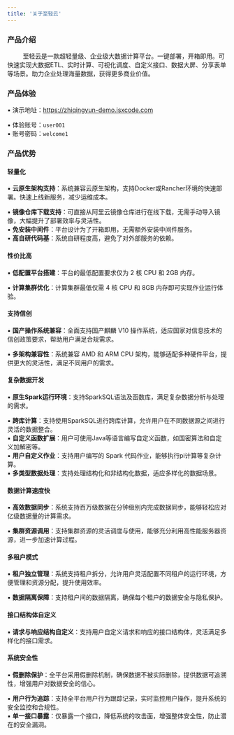 ```yaml
---
title: '关于至轻云'
---
```


### 产品介绍

&nbsp;&nbsp;&nbsp;&nbsp;&nbsp;&nbsp;&nbsp;&nbsp; 至轻云是一款超轻量级、企业级大数据计算平台。一键部署，开箱即用。可快速实现大数据ETL、实时计算、可视化调度、自定义接口、数据大屏、分享表单等场景。助力企业处理海量数据，获得更多商业价值。

### 产品体验

▪ 演示地址：https://zhiqingyun-demo.isxcode.com <div></div>
▪ 体验账号：`user001` <div></div>
▪ 账号密码：`welcome1`

### 产品优势

#### 轻量化

▪ **云原生架构支持**：系统兼容云原生架构，支持Docker或Rancher环境的快速部署。快速上线新服务，减少运维成本。<div></div>
▪ **镜像仓库下载支持**：可直接从阿里云镜像仓库进行在线下载，无需手动导入镜像，大幅提升了部署效率与灵活性。<div></div>
▪ **免安装中间件**：平台设计为了开箱即用，无需额外安装中间件服务。<div></div>
▪ **高自研代码基**：系统自研程度高，避免了对外部服务的依赖。

#### 性价比高

▪ **低配置平台搭建**：平台的最低配置要求仅为 2 核 CPU 和 2GB 内存。<div></div>
▪ **计算集群优化**：计算集群最低仅需 4 核 CPU 和 8GB 内存即可实现作业运行体验。

#### 支持信创

▪ **国产操作系统兼容**：全面支持国产麒麟 V10 操作系统，适应国家对信息技术的信创政策要求，帮助用户满足合规需求。<div></div>
▪ **多架构兼容性**：系统兼容 AMD 和 ARM CPU 架构，能够适配多种硬件平台，提供更大的灵活性，满足不同用户的需求。

#### 复杂数据开发

▪ **原生Spark运行环境**：支持SparkSQL语法及函数库，满足复杂数据分析与处理的需求。<div></div>
▪ **跨库计算**：支持使用SparkSQL进行跨库计算，允许用户在不同数据源之间进行灵活的数据整合。<div></div>
▪ **自定义函数扩展**：用户可使用Java等语言编写自定义函数，如国密算法和自定义加解密等。<div></div>
▪ **用户自定义作业**：支持用户编写的 Spark 代码作业，能够执行pi计算等复杂计算。<div></div>
▪ **多类型数据处理**：支持处理结构化和非结构化数据，适应多样化的数据场景。

#### 数据计算速度快

▪ **高效数据同步**：系统支持百万级数据在分钟级别内完成数据同步，能够轻松应对亿级数据量的计算需求。<div></div>
▪ **集群资源调用**：支持集群资源的灵活调度与使用，能够充分利用高性能服务器资源，进一步加速计算过程。

#### 多租户模式

▪ **租户独立管理**：系统支持租户拆分，允许用户灵活配置不同租户的运行环境，方便管理和资源分配，提升使用效率。<div></div>
▪ **数据隔离保障**：支持租户间的数据隔离，确保每个租户的数据安全与隐私保护。

#### 接口结构体自定义

▪ **请求与响应结构自定义**：支持用户自定义请求和响应的接口结构体，灵活满足多样化的接口需求。<div></div>

#### 系统安全性

▪ **假删除保护**：全平台采用假删除机制，确保数据不被实际删除，提供数据可追溯性，增强用户对数据安全的信心。<div></div>
▪ **用户行为追踪**：支持全平台用户行为跟踪记录，实时监控用户操作，提升系统的安全监控和合规性。<div></div>
▪ **单一接口暴露**：仅暴露一个接口，降低系统的攻击面，增强整体安全性，防止潜在的安全漏洞。
